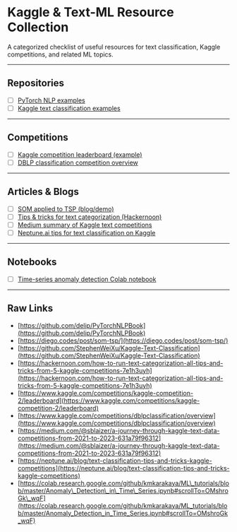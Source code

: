 # Kaggle & Text-ML Resource Collection

A categorized checklist of useful resources for text classification, Kaggle competitions, and related ML topics.

---

## Repositories

* [ ] [PyTorch NLP examples](https://github.com/delip/PyTorchNLPBook)
* [ ] [Kaggle text classification examples](https://github.com/StephenWeiXu/Kaggle-Text-Classification)

---

## Competitions

* [ ] [Kaggle competition leaderboard (example)](https://www.kaggle.com/competitions/kaggle-competition-2/leaderboard)
* [ ] [DBLP classification competition overview](https://www.kaggle.com/competitions/dblpclassification/overview)

---

## Articles & Blogs

* [ ] [SOM applied to TSP (blog/demo)](https://diego.codes/post/som-tsp/)
* [ ] [Tips & tricks for text categorization (Hackernoon)](https://hackernoon.com/how-to-run-text-categorization-all-tips-and-tricks-from-5-kaggle-competitions-7e1h3uyh)
* [ ] [Medium summary of Kaggle text competitions](https://medium.com/@sblaizer/a-journey-through-kaggle-text-data-competitions-from-2021-to-2023-631a79f96312)
* [ ] [Neptune.ai tips for text classification on Kaggle](https://neptune.ai/blog/text-classification-tips-and-tricks-kaggle-competitions)

---

## Notebooks

* [ ] [Time-series anomaly detection Colab notebook](https://colab.research.google.com/github/kmkarakaya/ML_tutorials/blob/master/Anomaly_Detection_in_Time_Series.ipynb#scrollTo=OMshroGk_wqF)

---

## Raw Links

* [https://github.com/delip/PyTorchNLPBook](https://github.com/delip/PyTorchNLPBook)
* [https://diego.codes/post/som-tsp/](https://diego.codes/post/som-tsp/)
* [https://github.com/StephenWeiXu/Kaggle-Text-Classification](https://github.com/StephenWeiXu/Kaggle-Text-Classification)
* [https://hackernoon.com/how-to-run-text-categorization-all-tips-and-tricks-from-5-kaggle-competitions-7e1h3uyh](https://hackernoon.com/how-to-run-text-categorization-all-tips-and-tricks-from-5-kaggle-competitions-7e1h3uyh)
* [https://www.kaggle.com/competitions/kaggle-competition-2/leaderboard](https://www.kaggle.com/competitions/kaggle-competition-2/leaderboard)
* [https://www.kaggle.com/competitions/dblpclassification/overview](https://www.kaggle.com/competitions/dblpclassification/overview)
* [https://medium.com/@sblaizer/a-journey-through-kaggle-text-data-competitions-from-2021-to-2023-631a79f96312](https://medium.com/@sblaizer/a-journey-through-kaggle-text-data-competitions-from-2021-to-2023-631a79f96312)
* [https://neptune.ai/blog/text-classification-tips-and-tricks-kaggle-competitions](https://neptune.ai/blog/text-classification-tips-and-tricks-kaggle-competitions)
* [https://colab.research.google.com/github/kmkarakaya/ML\_tutorials/blob/master/Anomaly\_Detection\_in\_Time\_Series.ipynb#scrollTo=OMshroGk\_wqF](https://colab.research.google.com/github/kmkarakaya/ML_tutorials/blob/master/Anomaly_Detection_in_Time_Series.ipynb#scrollTo=OMshroGk_wqF)
